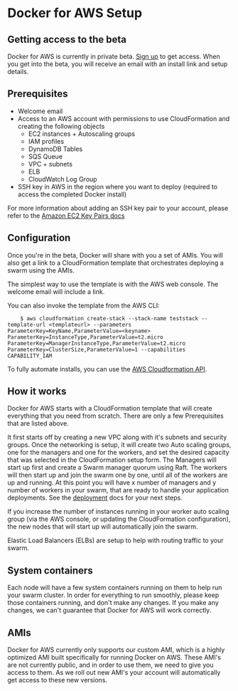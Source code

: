 <!--[metadata]>
+++
title = "Docker for AWS"
description = "Docker for AWS"
keywords = ["iaas, aws, azure"]
[menu.main]
identifier="docs-aws-index"
parent = "docs-aws"
name = "Setup & Prerequisites"
weight="100"
+++
<![end-metadata]-->

# Docker for AWS Setup

## Getting access to the beta

Docker for AWS is currently in private beta. [Sign up](https://beta.docker.com) to get access. When you get into the beta, you will receive an email with an install link and setup details.

## Prerequisites

- Welcome email
- Access to an AWS account with permissions to use CloudFormation and creating the following objects
    - EC2 instances + Autoscaling groups
    - IAM profiles
    - DynamoDB Tables
    - SQS Queue
    - VPC + subnets
    - ELB
    - CloudWatch Log Group
- SSH key in AWS in the region where you want to deploy (required to access the completed Docker install)

For more information about adding an SSH key pair to your account, please refer to the [Amazon EC2 Key Pairs docs](http://docs.aws.amazon.com/AWSEC2/latest/UserGuide/ec2-key-pairs.html)


## Configuration

Once you're in the beta, Docker will share with you a set of AMIs. You will also get a link to a CloudFormation template that orchestrates deploying a swarm using the AMIs.

The simplest way to use the template is with the AWS web console. The welcome email will include a link.

You can also invoke the template from the AWS CLI:

```
    $ aws cloudformation create-stack --stack-name teststack --template-url <templateurl> --parameters ParameterKey=KeyName,ParameterValue=<keyname> ParameterKey=InstanceType,ParameterValue=t2.micro ParameterKey=ManagerInstanceType,ParameterValue=t2.micro ParameterKey=ClusterSize,ParameterValue=1 --capabilities CAPABILITY_IAM
```

To fully automate installs, you can use the [AWS Cloudformation API](http://docs.aws.amazon.com/AWSCloudFormation/latest/APIReference/Welcome.html).

## How it works
Docker for AWS starts with a CloudFormation template that will create everything that you need from scratch. There are only a few Prerequisites that are listed above.

It first starts off by creating a new VPC along with it's subnets and security groups. Once the networking is setup, it will create two Auto scaling groups, one for the managers and one for the workers, and set the desired capacity that was selected in the CloudFormation setup form. The Managers will start up first and create a Swarm manager quorum using Raft. The workers will then start up and join the swarm one by one, until all of the workers are up and running. At this point you will have x number of managers and y number of workers in your swarm, that are ready to handle your application deployments. See the [deployment](../deploy.md) docs for your next steps.

If you increase the number of instances running in your worker auto scaling group (via the AWS console, or updating the CloudFormation configuration), the new nodes that will start up will automatically join the swarm.

Elastic Load Balancers (ELBs) are setup to help with routing traffic to your swarm.

## System containers
Each node will have a few system containers running on them to help run your swarm cluster. In order for everything to run smoothly, please keep those containers running, and don't make any changes. If you make any changes, we can't guarantee that Docker for AWS will work correctly.

## AMIs
Docker for AWS currently only supports our custom AMI, which is a highly optimized AMI built specifically for running Docker on AWS. These AMI's are not currently public, and in order to use them, we need to give you access to them. As we roll out new AMI's your account will automatically get access to these new versions.
